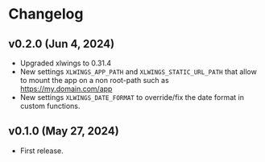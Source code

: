 # Changelog

## v0.2.0 (Jun 4, 2024)

* Upgraded xlwings to 0.31.4
* New settings `XLWINGS_APP_PATH` and `XLWINGS_STATIC_URL_PATH` that allow to mount the app on a non root-path such as https://my.domain.com/app
* New settings `XLWINGS_DATE_FORMAT` to override/fix the date format in custom functions.

## v0.1.0 (May 27, 2024)

* First release.
